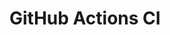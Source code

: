 # GitHub Actions CI











































































































































































































































































































































































































































































































































































































































































































































































































































































































































































































































































































































































































































































































































































































































































































































































































































































































































































































































































































































































































































































































































































































































































































































































































































































































































































































































































































































































































































































